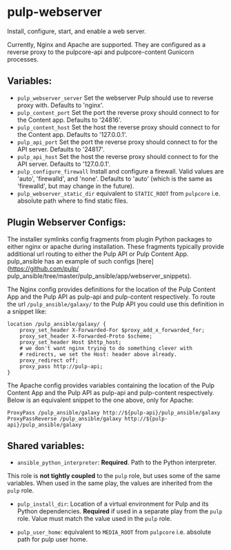 pulp-webserver
==============

Install, configure, start, and enable a web server.

Currently, Nginx and Apache are supported. They are configured as a reverse proxy to the pulpcore-api
and pulpcore-content Gunicorn processes.


Variables:
----------

* `pulp_webserver_server` Set the webserver Pulp should use to reverse proxy with. Defaults to
  'nginx'.
* `pulp_content_port` Set the port the reverse proxy should connect to for the Content app. Defaults
  to '24816'.
* `pulp_content_host` Set the host the reverse proxy should connect to for the Content app. Defaults
  to '127.0.0.1'.
* `pulp_api_port` Set the port the reverse proxy should connect to for the API server. Defaults to
  '24817'.
* `pulp_api_host` Set the host the reverse proxy should connect to for the API server. Defaults to
  '127.0.0.1'.
* `pulp_configure_firewall` Install and configure a firewall. Valid values are 'auto', 'firewalld',
  and 'none'. Defaults to 'auto' (which is the same as 'firewalld', but may change in the future).
* `pulp_webserver_static_dir` equivalent to `STATIC_ROOT` from `pulpcore` i.e. absolute path where to find
  static files.

Plugin Webserver Configs:
-------------------------

The installer symlinks config fragments from plugin Python packages to either nginx or apache during
installation. These fragments typically provide additional url routing to either the Pulp API or
Pulp Content App. pulp_ansible has an example of such configs [here](https://github.com/pulp/
pulp_ansible/tree/master/pulp_ansible/app/webserver_snippets).

The Nginx config provides definitions for the location of the Pulp Content App and the Pulp API as
pulp-api and pulp-content respectively. To route the url `/pulp_ansible/galaxy/` to the Pulp API you
could use this definition in a snippet like:

```
location /pulp_ansible/galaxy/ {
    proxy_set_header X-Forwarded-For $proxy_add_x_forwarded_for;
    proxy_set_header X-Forwarded-Proto $scheme;
    proxy_set_header Host $http_host;
    # we don't want nginx trying to do something clever with
    # redirects, we set the Host: header above already.
    proxy_redirect off;
    proxy_pass http://pulp-api;
}
```

The Apache config provides variables containing the location of the Pulp Content App and the Pulp
API as pulp-api and pulp-content respectively. Below is an equivalent snippet to the one above, only
for Apache:

```
ProxyPass /pulp_ansible/galaxy http://${pulp-api}/pulp_ansible/galaxy
ProxyPassReverse /pulp_ansible/galaxy http://${pulp-api}/pulp_ansible/galaxy
```

Shared variables:
-----------------

* `ansible_python_interpreter`: **Required**. Path to the Python interpreter.

This role is **not tightly coupled** to the `pulp` role, but uses some of the same
variables. When used in the same play, the values are inherited from the `pulp`
role.

* `pulp_install_dir`: Location of a virtual environment for Pulp and its Python
  dependencies. **Required** if used in a separate play from the `pulp` role. Value
  must match the value used in the `pulp` role.

* `pulp_user_home`: equivalent to `MEDIA_ROOT` from `pulpcore` i.e. absolute path for pulp user home.
